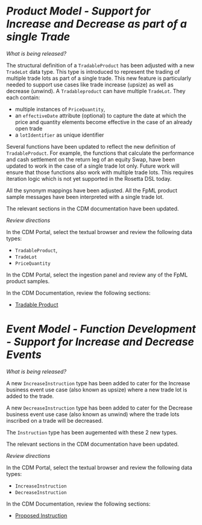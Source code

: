 # *Product Model - Support for Increase and Decrease as part of a single Trade*

_What is being released?_

The structural definition of a `TradableProduct` has been adjusted with a new `TradeLot` data type. This type is introduced to represent the trading of multiple trade lots as part of a single trade. This new feature is particularly needed to support use cases like trade increase (upsize) as well as decrease (unwind).
A `Tradableproduct` can have multiple `TradeLot`. They each contain:

- multiple instances of `PriceQuantity`,  
- an `effectiveDate` attribute (optional) to capture the date at which the price and quantity elements become effective in the case of an already open trade
- a `lotIdentifier` as unique identifier

Several functions have been updated to reflect the new definition of `TradableProduct`. For example, the functions that calculate the performance and cash settlement on the return leg of an equity Swap, have been updated to work in the case of a single trade lot only.
Future work will ensure that those functions also work with multiple trade lots. This requires iteration logic which is not yet supported in the Rosetta DSL today.

All the synonym mappings have been adjusted. All the FpML product sample messages have been interpreted with a single trade lot. 

The relevant sections in the CDM documentation have been updated.

_Review directions_

In the CDM Portal, select the textual browser and review the following data types:

- `TradableProduct`, 
- `TradeLot` 
- `PriceQuantity`

In the CDM Portal, select the ingestion panel and review any of the FpML product samples.

In the CDM Documentation, review the following sections:

- [Tradable Product](https://docs.rosetta-technology.io/cdm/documentation/source/documentation.html#tradableproduct)

# *Event Model - Function Development - Support for Increase and Decrease Events*

_What is being released?_

A new `IncreaseInstruction` type has been added to cater for the Increase business event use case (also known as upsize) where a new trade lot is added to the trade.

A new `DecreaseInstruction` type has been added to cater for the Decrease business event use case (also known as unwind) where the trade lots inscribed on a trade will be decreased.

The `Instruction` type has been augemented with these 2 new types.

The relevant sections in the CDM documentation have been updated.

_Review directions_

In the CDM Portal, select the textual browser and review the following data types:

- `IncreaseInstruction`
- `DecreaseInstruction`

In the CDM Documentation, review the following sections:

- [Proposed Instruction](https://docs.rosetta-technology.io/cdm/documentation/source/documentation.html#proposed-instruction)
